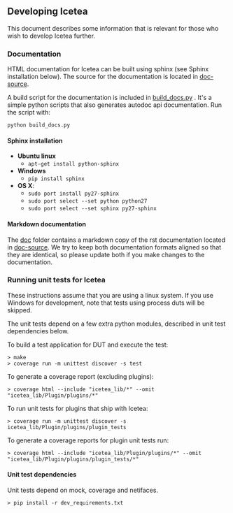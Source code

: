 ## Developing Icetea

This document describes some information that is relevant for those who wish to develop Icetea further.

### Documentation

HTML documentation for Icetea can be built using sphinx
(see Sphinx installation below).
The source for the documentation is located in
[doc-source](doc-source).

A build script for the documentation is included in [build_docs.py](build_docs.py) .
It's a simple python scripts that also
generates autodoc api documentation.
Run the script with:

`python build_docs.py`

#### Sphinx installation

* **Ubuntu linux**
    * `apt-get install python-sphinx`
* **Windows**
    * `pip install sphinx`
* **OS X**:
    * `sudo port install py27-sphinx`
    * `sudo port select --set python python27`
    * `sudo port select --set sphinx py27-sphinx`

#### Markdown documentation

The [doc](doc) folder contains a markdown copy of the rst documentation located in [doc-source](doc-source).
We try to keep both documentation formats
aligned so that they are identical, so please update
both if you make changes to the documentation.

### Running unit tests for Icetea

These instructions assume that you are using a linux system.
If you use Windows for development, note that tests using process duts
will be skipped.

The unit tests depend on a few extra python modules, described
in unit test dependencies below.

To build a test application for DUT and execute the test:

```
> make
> coverage run -m unittest discover -s test
```

To generate a coverage report (excluding plugins):

```
> coverage html --include "icetea_lib/*" --omit "icetea_lib/Plugin/plugins/*"
```

To run unit tests for plugins that ship with Icetea:

```
> coverage run -m unittest discover -s icetea_lib/Plugin/plugins/plugin_tests
```

To generate a coverage reports for plugin unit tests run:

```
> coverage html --include "icetea_lib/Plugin/plugins/*" --omit "icetea_lib/Plugin/plugins/plugin_tests/*"
```

#### Unit test dependencies

Unit tests depend on mock, coverage and netifaces.

```
> pip install -r dev_requirements.txt
```
